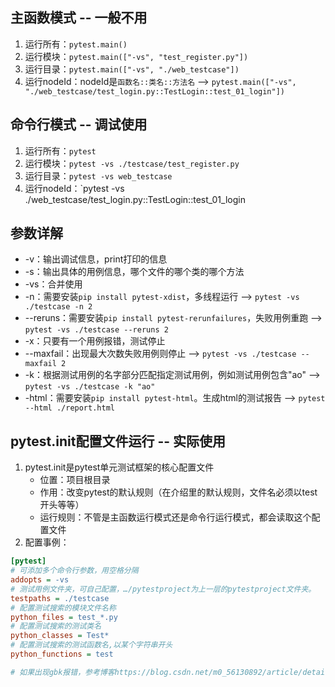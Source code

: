 ## 主函数模式 -- 一般不用
1. 运行所有：`pytest.main()`
2. 运行模块：`pytest.main(["-vs", "test_register.py"])`
3. 运行目录：`pytest.main(["-vs", "./web_testcase"])`
4. 运行nodeId：nodeId是`函数名::类名::方法名` --> `pytest.main(["-vs", "./web_testcase/test_login.py::TestLogin::test_01_login"])`

## 命令行模式 -- 调试使用
1. 运行所有：`pytest`
2. 运行模块：`pytest -vs ./testcase/test_register.py`
3. 运行目录：`pytest -vs web_testcase`
4. 运行nodeId：`pytest -vs ./web_testcase/test_login.py::TestLogin::test_01_login

## 参数详解
- -v：输出调试信息，print打印的信息
- -s：输出具体的用例信息，哪个文件的哪个类的哪个方法
- -vs：合并使用
- -n：需要安装`pip install pytest-xdist`，多线程运行 --> `pytest -vs ./testcase -n 2`
- --reruns：需要安装`pip install pytest-rerunfailures`，失败用例重跑 --> `pytest -vs ./testcase --reruns 2`
- -x：只要有一个用例报错，测试停止
- --maxfail：出现最大次数失败用例则停止 --> `pytest -vs ./testcase --maxfail 2`
- -k：根据测试用例的名字部分匹配指定测试用例，例如测试用例包含"ao" --> `pytest -vs ./testcase -k "ao"`
- -html：需要安装`pip install pytest-html`。生成html的测试报告 --> `pytest --html ./report.html`

## pytest.init配置文件运行 -- 实际使用
1. pytest.init是pytest单元测试框架的核心配置文件
	- 位置：项目根目录
	- 作用：改变pytest的默认规则（在介绍里的默认规则，文件名必须以test开头等等）
	- 运行规则：不管是主函数运行模式还是命令行运行模式，都会读取这个配置文件
2. 配置事例：
```ini
[pytest]  
# 可添加多个命令行参数，用空格分隔  
addopts = -vs  
# 测试用例文件夹，可自己配置，…/pytestproject为上一层的pytestproject文件夹。  
testpaths = ./testcase  
# 配置测试搜索的模块文件名称  
python_files = test_*.py  
# 配置测试搜索的测试类名  
python_classes = Test*  
# 配置测试搜索的测试函数名,以某个字符串开头  
python_functions = test

# 如果出现gbk报错，参考博客https://blog.csdn.net/m0_56130892/article/details/136166210
```
